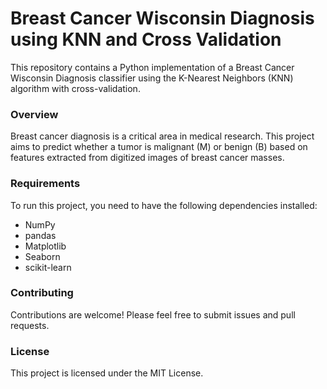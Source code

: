 # Breast Cancer Wisconsin Diagnosis using KNN and Cross Validation
This repository contains a Python implementation of a Breast Cancer Wisconsin Diagnosis classifier using the K-Nearest Neighbors (KNN) algorithm with cross-validation.

### Overview
Breast cancer diagnosis is a critical area in medical research. This project aims to predict whether a tumor is malignant (M) or benign (B) based on features extracted from digitized images of breast cancer masses.

### Requirements
To run this project, you need to have the following dependencies installed:

- NumPy
- pandas
- Matplotlib
- Seaborn
- scikit-learn

### Contributing
Contributions are welcome! Please feel free to submit issues and pull requests.

### License
This project is licensed under the MIT License.
